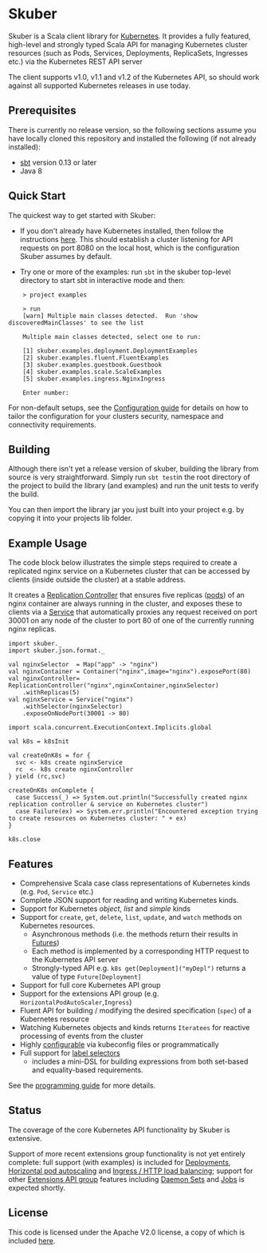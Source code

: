 # Skuber

Skuber is a Scala client library for [Kubernetes](http://kubernetes.io). It provides a fully featured, high-level and strongly typed Scala API for managing Kubernetes cluster resources (such as Pods, Services, Deployments, ReplicaSets, Ingresses  etc.) via the Kubernetes REST API server

The client supports v1.0, v1.1 and v1.2 of the Kubernetes API, so should work against all supported Kubernetes releases in use today.

## Prerequisites


There is currently no release version, so the following sections assume you have locally cloned this repository and installed the following (if not already installed):

  - [sbt](http://www.scala-sbt.org/) version 0.13 or later
  - Java 8

## Quick Start


The quickest way to get started with Skuber:

- If you don't already have Kubernetes installed, then follow the instructions [here](http://kubernetes.io/docs/getting-started-guides/docker/). This should establish a cluster listening for API requests on port 8080 on the local host, which is the configuration Skuber assumes by default.

- Try one or more of the examples: run `sbt` in the skuber top-level directory to start sbt in interactive mode and then:

```
    > project examples

    > run
    [warn] Multiple main classes detected.  Run 'show discoveredMainClasses' to see the list

    Multiple main classes detected, select one to run:

    [1] skuber.examples.deployment.DeploymentExamples
    [2] skuber.examples.fluent.FluentExamples
    [3] skuber.examples.guestbook.Guestbook
    [4] skuber.examples.scale.ScaleExamples
    [5] skuber.examples.ingress.NginxIngress

    Enter number: 
```

For non-default setups, see the [Configuration guide](docs/Configuration.md) for details on how to tailor the configuration for your clusters security, namespace and connectivity requirements.

## Building

Although there isn't yet a release version of skuber, building the library from source is very straightforward. Simply run `sbt test`in the root directory of the project to build the library (and examples) and run the unit tests to verify the build.

You can then import the library jar you just built into your project e.g. by copying it into your projects lib folder.

## Example Usage

The code block below illustrates the simple steps required to create a replicated nginx service on a Kubernetes cluster that can be accessed by clients (inside outside the cluster) at a stable address.

It creates a [Replication Controller](http://kubernetes.io/docs/user-guide/replication-controller/) that ensures five replicas ([pods](http://kubernetes.io/docs/user-guide/pods/)) of an nginx container are always running in the cluster, and exposes these to clients via a [Service](http://kubernetes.io/docs/user-guide/services/) that automatically proxies any request received on port 30001 on any node of the cluster to port 80 of one of the currently running nginx replicas.

    import skuber._
    import skuber.json.format._

    val nginxSelector  = Map("app" -> "nginx")
    val nginxContainer = Container("nginx",image="nginx").exposePort(80)
    val nginxController= ReplicationController("nginx",nginxContainer,nginxSelector)
    	.withReplicas(5)
    val nginxService = Service("nginx")
    	.withSelector(nginxSelector)
    	.exposeOnNodePort(30001 -> 80) 

    import scala.concurrent.ExecutionContext.Implicits.global

    val k8s = k8sInit

    val createOnK8s = for {
      svc <- k8s create nginxService
      rc  <- k8s create nginxController
    } yield (rc,svc)

    createOnK8s onComplete {
      case Success(_) => System.out.println("Successfully created nginx replication controller & service on Kubernetes cluster")
      case Failure(ex) => System.err.println("Encountered exception trying to create resources on Kubernetes cluster: " + ex)
    }

    k8s.close

## Features

- Comprehensive Scala case class representations of Kubernetes kinds (e.g. `Pod`, `Service` etc.)
- Complete JSON support for reading and writing Kubernetes kinds.
- Support for Kubernetes *object*, *list* and *simple* kinds
- Support for `create`, `get`, `delete`, `list`, `update`, and `watch` methods on Kubernetes resources.
  - Asynchronous methods (i.e. the methods return their results in [Futures](http://docs.scala-lang.org/overviews/core/futures.html))
  - Each method is implemented by a corresponding HTTP request to the Kubernetes API server
  - Strongly-typed API e.g. `k8s get[Deployment]("myDepl")` returns a value of type `Future[Deployment]`
- Support for full core Kubernetes API group 
- Support for the extensions API group (e.g. `HorizontalPodAutoScaler`,`Ingress`) 
- Fluent API for building / modifying the desired specification (`spec`) of a Kubernetes resource
- Watching Kubernetes objects and kinds returns `Iteratees` for reactive processing of events from the cluster
- Highly [configurable](docs/Configuration.md) via kubeconfig files or programmatically
- Full support for [label selectors](http://kubernetes.io/docs/user-guide/labels)
	- includes a mini-DSL for building expressions from both set-based and equality-based requirements.

See the [programming guide](docs/GUIDE.md) for more details.

## Status

The coverage of the core Kubernetes API functionality by Skuber is extensive.

Support of more recent extensions group functionality is not yet entirely complete:  full support (with examples) is included for [Deployments](http://kubernetes.io/docs/user-guide/deployments/), [Horizontal pod autoscaling](http://kubernetes.io/docs/user-guide/horizontal-pod-autoscaling/) and [Ingress / HTTP load balancing](http://kubernetes.io/docs/user-guide/ingress/); support for other [Extensions API group](http://kubernetes.io/docs/api/#api-groups) features including [Daemon Sets](http://kubernetes.io/docs/admin/daemons/) and [Jobs](http://kubernetes.io/docs/user-guide/jobs/) is expected shortly.


## License

This code is licensed under the Apache V2.0 license, a copy of which is included [here](LICENSE.txt).

